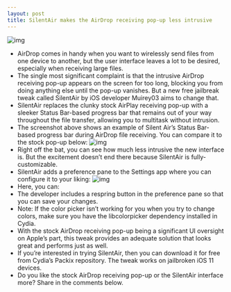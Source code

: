 ```yaml
---
layout: post
title: SilentAir makes the AirDrop receiving pop-up less intrusive
---
```

![img](http://media.idownloadblog.com/wp-content/uploads/2018/07/SilentAir.jpg)
* AirDrop comes in handy when you want to wirelessly send files from one device to another, but the user interface leaves a lot to be desired, especially when receiving large files.
* The single most significant complaint is that the intrusive AirDrop receiving pop-up appears on the screen for too long, blocking you from doing anything else until the pop-up vanishes. But a new free jailbreak tweak called SilentAir by iOS developer Muirey03 aims to change that.
* SilentAir replaces the clunky stock AirPlay receiving pop-up with a sleeker Status Bar-based progress bar that remains out of your way throughout the file transfer, allowing you to multitask without intrusion.
* The screenshot above shows an example of Silent Air’s Status Bar-based progress bar during AirDrop file receiving. You can compare it to the stock pop-up below:
![img](http://media.idownloadblog.com/wp-content/uploads/2018/07/AirDrop-Old.jpg)
* Right off the bat, you can see how much less intrusive the new interface is. But the excitement doesn’t end there because SilentAir is fully-customizable.
* SilentAir adds a preference pane to the Settings app where you can configure it to your liking:
![img](http://media.idownloadblog.com/wp-content/uploads/2018/07/SilentAir-Prefs.jpg)
* Here, you can:
* The developer includes a respring button in the preference pane so that you can save your changes.
* Note: If the color picker isn’t working for you when you try to change colors, make sure you have the libcolorpicker dependency installed in Cydia.
* With the stock AirDrop receiving pop-up being a significant UI oversight on Apple’s part, this tweak provides an adequate solution that looks great and performs just as well.
* If you’re interested in trying SilentAir, then you can download it for free from Cydia’s Packix repository. The tweak works on jailbroken iOS 11 devices.
* Do you like the stock AirDrop receiving pop-up or the SilentAir interface more? Share in the comments below.

